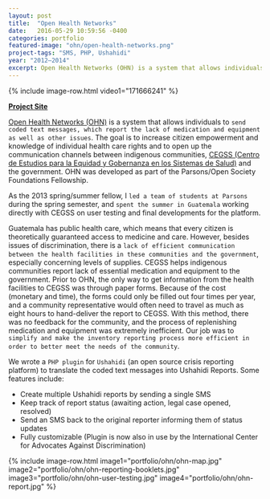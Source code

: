 ```yaml
---
layout: post
title:  "Open Health Networks"
date:   2016-05-29 10:59:56 -0400
categories: portfolio
featured-image: "ohn/open-health-networks.png"
project-tags: "SMS, PHP, Ushahidi"
year: "2012–2014"
excerpt: Open Health Networks (OHN) is a system that allows individuals to send coded text messages which report the lack of medication, equipment and other concerns.
---
```


{% include image-row.html video1="171666241" %}

**[Project Site](http://vigilanciaysalud.com/plataforma/)**

[Open Health Networks (OHN)](http://vigilanciaysalud.com/plataforma/) is a system that allows individuals to `send coded text messages, which report the lack of medication and equipment as well as other issues`. The goal is to increase citizen empowerment and knowledge of individual health care rights and to open up the communication channels between indigenous communities, [CEGSS (Centro de Estudios para la Equidad y Gobernanza en los Sistemas de Salud)](http://cegss.org.gt/) and the government. OHN was developed as part of the Parsons/Open Society Foundations Fellowship.

As the 2013 spring/summer fellow, I `led a team of students at Parsons` during the spring semester, and `spent the summer in Guatemala` working directly with CEGSS on user testing and final developments for the platform.

Guatemala has public health care, which means that every citizen is theoretically guaranteed access to medicine and care. However, besides issues of discrimination, there is a `lack of efficient communication between the health facilities in these communities and the government`, especially concerning levels of supplies. CEGSS helps indigenous communities report lack of essential medication and equipment to the government. Prior to OHN, the only way to get information from the health facilities to CEGSS was through paper forms. Because of the cost (monetary and time), the forms could only be filled out four times per year, and a community representative would often need to travel as much as eight hours to hand-deliver the report to CEGSS. With this method, there was no feedback for the community, and the process of replenishing medication and equipment was extremely inefficient. Our job was to `simplify and make the inventory reporting process more efficient in order to better meet the needs of the community`.

We wrote a `PHP plugin` for `Ushahidi` (an open source crisis reporting platform) to translate the coded text messages into Ushahidi Reports. Some features include:

* Create multiple Ushahidi reports by sending a single SMS
* Keep track of report status (awaiting action, legal case opened, resolved)
* Send an SMS back to the original reporter informing them of status updates
* Fully customizable (Plugin is now also in use by the International Center for Advocates Against Discrimination)

{% include image-row.html image1="portfolio/ohn/ohn-map.jpg" image2="portfolio/ohn/ohn-reporting-booklets.jpg" image3="portfolio/ohn/ohn-user-testing.jpg" image4="portfolio/ohn/ohn-report.jpg" %}
